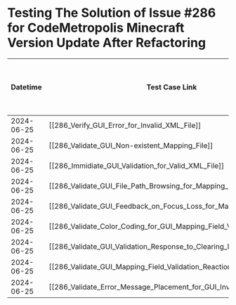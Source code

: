 # Testing The Solution of Issue #286 for CodeMetropolis Minecraft Version Update After Refactoring

| Datetime   | Test Case Link                                                                             | Tester     | Passed/Failed | Links to issues (if a bug is found) | Consequences (if the test case needs to be fixed) |
|------------|--------------------------------------------------------------------------------------------|------------|---------------|-------------------------------------|---------------------------------------------------|
| 2024-06-25 | [[286_Verify_GUI_Error_for_Invalid_XML_File]]                                              | Búcsú Áron | Failed        |                                     |                                                   |
| 2024-06-25 | [[286_Validate_GUI_Non-existent_Mapping_File]]                                             | Búcsú Áron | Failed        |                                     |                                                   |
| 2024-06-25 | [[286_Immidiate_GUI_Validation_for_Valid_XML_File]]                                        | Búcsú Áron | Failed        |                                     |                                                   |
| 2024-06-25 | [[286_Validate_GUI_File_Path_Browsing_for_Mapping_Field]]                                  | Búcsú Áron | Failed        |                                     |                                                   |
| 2024-06-25 | [[286_Validate_GUI_Feedback_on_Focus_Loss_for_Mapping_Field]]                              | Búcsú Áron | Failed        |                                     |                                                   |
| 2024-06-25 | [[286_Validate_Color_Coding_for_GUI_Mapping_Field_Validation]]                             | Búcsú Áron | Failed        |                                     |                                                   |
| 2024-06-25 | [[286_Validate_GUI_Validation_Response_to_Clearing_Mapping_Field]]                         | Búcsú Áron | Failed        |                                     |                                                   |
| 2024-06-25 | [[286_Validate_GUI_Mapping_Field_Validation_Reaction_to_Path_Update]]                      | Búcsú Áron | Failed        |                                     |                                                   |
| 2024-06-25 | [[286_Validate_Error_Message_Placement_for_GUI_Invalid_Mapping_File]]                      | Búcsú Áron | Failed        |                                     |                                                   |
